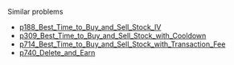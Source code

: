 Similar problems
- [p188_Best_Time_to_Buy_and_Sell_Stock_IV](https://github.com/genxium/Leetcode/tree/master/p188_Best_Time_to_Buy_and_Sell_Stock_IV) 
- [p309_Best_Time_to_Buy_and_Sell_Stock_with_Cooldown](https://github.com/genxium/Leetcode/tree/master/p309_Best_Time_to_Buy_and_Sell_Stock_with_Cooldown) 
- [p714_Best_Time_to_Buy_and_Sell_Stock_with_Transaction_Fee](https://github.com/genxium/Leetcode/tree/master/p714_Best_Time_to_Buy_and_Sell_Stock_with_Transaction_Fee) 
- [p740_Delete_and_Earn](https://github.com/genxium/Leetcode/tree/master/p740_Delete_and_Earn) 
